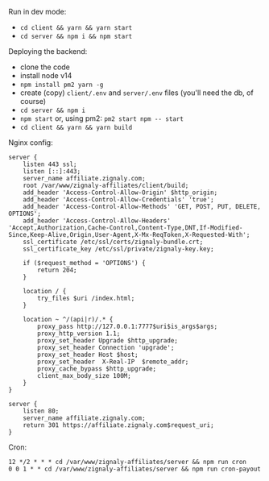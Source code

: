 Run in dev mode:
- `cd client && yarn && yarn start`
- `cd server && npm i && npm start`

Deploying the backend:
- clone the code
- install node v14  
- `npm install pm2 yarn -g`  
- create (copy) `client/.env` and `server/.env` files (you'll need the db, of course)
- `cd server && npm i`
- `npm start` or, using pm2: `pm2 start npm -- start`
- `cd client && yarn && yarn build`

Nginx config:
```
server {
    listen 443 ssl;
    listen [::]:443;
    server_name affiliate.zignaly.com;
    root /var/www/zignaly-affiliates/client/build;
    add_header 'Access-Control-Allow-Origin' $http_origin;
    add_header 'Access-Control-Allow-Credentials' 'true'; 
    add_header 'Access-Control-Allow-Methods' 'GET, POST, PUT, DELETE, OPTIONS';
    add_header 'Access-Control-Allow-Headers' 'Accept,Authorization,Cache-Control,Content-Type,DNT,If-Modified-Since,Keep-Alive,Origin,User-Agent,X-Mx-ReqToken,X-Requested-With';
    ssl_certificate /etc/ssl/certs/zignaly-bundle.crt;
    ssl_certificate_key /etc/ssl/private/zignaly-key.key; 
  
    if ($request_method = 'OPTIONS') {
        return 204;
    }
  
    location / {
        try_files $uri /index.html;
    }
    
    location ~ ^/(api|r)/.* {
        proxy_pass http://127.0.0.1:7777$uri$is_args$args;
        proxy_http_version 1.1;
        proxy_set_header Upgrade $http_upgrade;
        proxy_set_header Connection 'upgrade';
        proxy_set_header Host $host; 
        proxy_set_header  X-Real-IP  $remote_addr;
        proxy_cache_bypass $http_upgrade;
        client_max_body_size 100M;
    }
}

server {
    listen 80;
    server_name affiliate.zignaly.com;
    return 301 https://affiliate.zignaly.com$request_uri;
}

```

Cron:
```
12 */2 * * * cd /var/www/zignaly-affiliates/server && npm run cron
0 0 1 * * cd /var/www/zignaly-affiliates/server && npm run cron-payout
```


